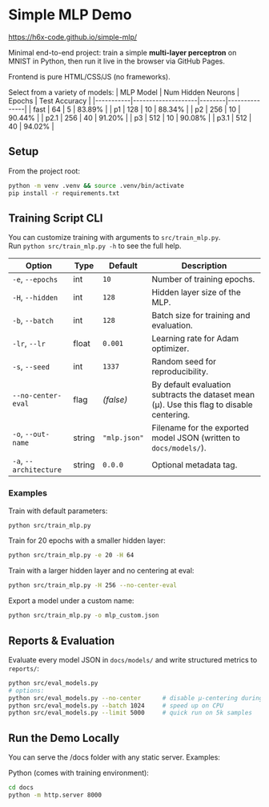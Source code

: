 # Simple MLP Demo

https://h6x-code.github.io/simple-mlp/

Minimal end-to-end project: train a simple **multi-layer perceptron** on MNIST in Python, then run it live in the browser via GitHub Pages.

Frontend is pure HTML/CSS/JS (no frameworks).

Select from a variety of models:
| MLP Model | Num Hidden Neurons | Epochs | Test Accuracy |
|-----------|--------------------|--------|---------------|
| fast      | 64                 | 5      | 83.89%        |
| p1        | 128                | 10     | 88.34%        |
| p2        | 256                | 10     | 90.44%        |
| p2.1      | 256                | 40     | 91.20%        |
| p3        | 512                | 10     | 90.08%        |
| p3.1      | 512                | 40     | 94.02%        |

## Setup
From the project root:
```bash
python -m venv .venv && source .venv/bin/activate
pip install -r requirements.txt
```

## Training Script CLI

You can customize training with arguments to `src/train_mlp.py`.  
Run `python src/train_mlp.py -h` to see the full help.

| Option                 | Type    | Default    | Description |
|------------------------|---------|------------|-------------|
| `-e`, `--epochs`       | int     | `10`       | Number of training epochs. |
| `-H`, `--hidden`       | int     | `128`      | Hidden layer size of the MLP. |
| `-b`, `--batch`        | int     | `128`      | Batch size for training and evaluation. |
| `-lr`, `--lr`          | float   | `0.001`    | Learning rate for Adam optimizer. |
| `-s`, `--seed`         | int     | `1337`       | Random seed for reproducibility. |
| `--no-center-eval`     | flag    | *(false)*  | By default evaluation subtracts the dataset mean (μ). Use this flag to disable centering. |
| `-o`, `--out-name`     | string  | `"mlp.json"` | Filename for the exported model JSON (written to `docs/models/`). |
| `-a`, `--architecture` | string  | `0.0.0`    | Optional metadata tag.

### Examples

Train with default parameters:
```bash
python src/train_mlp.py
```

Train for 20 epochs with a smaller hidden layer:
```bash
python src/train_mlp.py -e 20 -H 64
```

Train with a larger hidden layer and no centering at eval:
```bash
python src/train_mlp.py -H 256 --no-center-eval
```

Export a model under a custom name:
```bash
python src/train_mlp.py -o mlp_custom.json
```

## Reports & Evaluation

Evaluate every model JSON in `docs/models/` and write structured metrics to `reports/`:

```bash
python src/eval_models.py
# options:
python src/eval_models.py --no-center      # disable μ-centering during eval
python src/eval_models.py --batch 1024     # speed up on CPU
python src/eval_models.py --limit 5000     # quick run on 5k samples
```

## Run the Demo Locally

You can serve the /docs folder with any static server. Examples:

Python (comes with training environment):
```bash
cd docs
python -m http.server 8000
```
